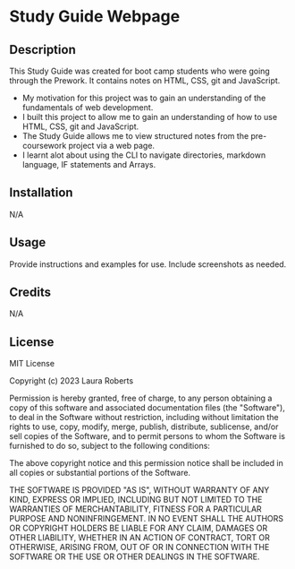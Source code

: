 # Study Guide Webpage

## Description

This Study Guide was created for boot camp students who were going through the Prework. It contains notes on HTML, CSS, git and JavaScript.

- My motivation for this project was to gain an understanding of the fundamentals of web development.
- I built this project to allow me to gain an understanding of how to use HTML, CSS, git and JavaScript.
- The Study Guide allows me to view structured notes from the pre-coursework project via a web page.
- I learnt alot about using the CLI to navigate directories, markdown language, IF statements and Arrays. 

## Installation

N/A

## Usage

Provide instructions and examples for use. Include screenshots as needed.


## Credits

N/A

## License

MIT License

Copyright (c) 2023 Laura Roberts

Permission is hereby granted, free of charge, to any person obtaining a copy
of this software and associated documentation files (the "Software"), to deal
in the Software without restriction, including without limitation the rights
to use, copy, modify, merge, publish, distribute, sublicense, and/or sell
copies of the Software, and to permit persons to whom the Software is
furnished to do so, subject to the following conditions:

The above copyright notice and this permission notice shall be included in all
copies or substantial portions of the Software.

THE SOFTWARE IS PROVIDED "AS IS", WITHOUT WARRANTY OF ANY KIND, EXPRESS OR
IMPLIED, INCLUDING BUT NOT LIMITED TO THE WARRANTIES OF MERCHANTABILITY,
FITNESS FOR A PARTICULAR PURPOSE AND NONINFRINGEMENT. IN NO EVENT SHALL THE
AUTHORS OR COPYRIGHT HOLDERS BE LIABLE FOR ANY CLAIM, DAMAGES OR OTHER
LIABILITY, WHETHER IN AN ACTION OF CONTRACT, TORT OR OTHERWISE, ARISING FROM,
OUT OF OR IN CONNECTION WITH THE SOFTWARE OR THE USE OR OTHER DEALINGS IN THE
SOFTWARE.
